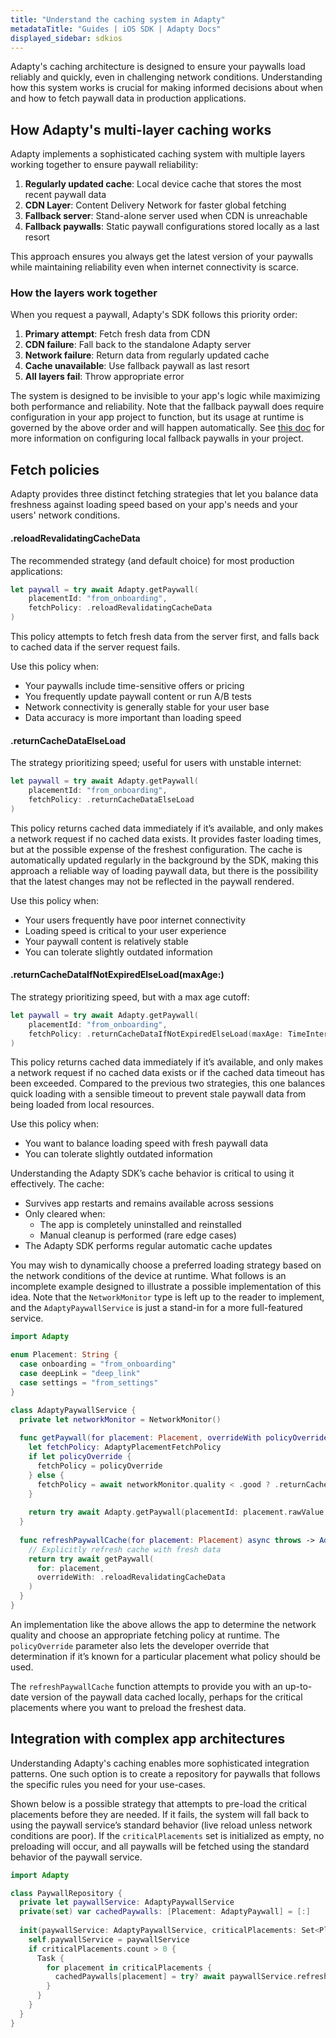 ```yaml
---
title: "Understand the caching system in Adapty"
metadataTitle: "Guides | iOS SDK | Adapty Docs"
displayed_sidebar: sdkios
---
```


Adapty's caching architecture is designed to ensure your paywalls load reliably and quickly, even in challenging network conditions. Understanding how this system works is crucial for making informed decisions about when and how to fetch paywall data in production applications.

## How Adapty's multi-layer caching works
Adapty implements a sophisticated caching system with multiple layers working together to ensure paywall reliability:

1. **Regularly updated cache**: Local device cache that stores the most recent paywall data
2. **CDN Layer**: Content Delivery Network for faster global fetching
3. **Fallback server**: Stand-alone server used when CDN is unreachable
4. **Fallback paywalls**: Static paywall configurations stored locally as a last resort

This approach ensures you always get the latest version of your paywalls while maintaining reliability even when internet connectivity is scarce.

### How the layers work together
When you request a paywall, Adapty's SDK follows this priority order:

1. **Primary attempt**: Fetch fresh data from CDN
2. **CDN failure**: Fall back to the standalone Adapty server
3. **Network failure**: Return data from regularly updated cache
4. **Cache unavailable**: Use fallback paywall as last resort
5. **All layers fail**: Throw appropriate error

The system is designed to be invisible to your app's logic while maximizing both performance and reliability. Note that the fallback paywall does require configuration in your app project to function, but its usage at runtime is governed by the above order and will happen automatically. See [this doc](ios-use-fallback-paywalls.md) for more information on configuring local fallback paywalls in your project.

## Fetch policies
Adapty provides three distinct fetching strategies that let you balance data freshness against loading speed based on your app's needs and your users' network conditions.

#### .reloadRevalidatingCacheData

The recommended strategy (and default choice) for most production applications:

```swift
let paywall = try await Adapty.getPaywall(
    placementId: "from_onboarding",
    fetchPolicy: .reloadRevalidatingCacheData
)
```

This policy attempts to fetch fresh data from the server first, and falls back to cached data if the server request fails.

Use this policy when:

- Your paywalls include time-sensitive offers or pricing
- You frequently update paywall content or run A/B tests
- Network connectivity is generally stable for your user base
- Data accuracy is more important than loading speed

#### .returnCacheDataElseLoad
The strategy prioritizing speed; useful for users with unstable internet:

```swift
let paywall = try await Adapty.getPaywall(
    placementId: "from_onboarding", 
    fetchPolicy: .returnCacheDataElseLoad
)
```

This policy returns cached data immediately if it’s available, and only makes a network request if no cached data exists. It provides faster loading times, but at the possible expense of the freshest configuration. The cache is automatically updated regularly in the background by the SDK, making this approach a reliable way of loading paywall data, but there is the possibility that the latest changes may not be reflected in the paywall rendered.

Use this policy when:

- Your users frequently have poor internet connectivity
- Loading speed is critical to your user experience
- Your paywall content is relatively stable
- You can tolerate slightly outdated information

#### .returnCacheDataIfNotExpiredElseLoad(maxAge:)
The strategy prioritizing speed, but with a max age cutoff:

```swift
let paywall = try await Adapty.getPaywall(
    placementId: "from_onboarding", 
    fetchPolicy: .returnCacheDataIfNotExpiredElseLoad(maxAge: TimeInterval(60*30)) // 30 min timeout
)
```

This policy returns cached data immediately if it’s available, and only makes a network request if no cached data exists or if the cached data timeout has been exceeded. Compared to the previous two strategies, this one balances quick loading with a sensible timeout to prevent stale paywall data from being loaded from local resources.

Use this policy when:

- You want to balance loading speed with fresh paywall data
- You can tolerate slightly outdated information

Understanding the Adapty SDK’s cache behavior is critical to using it effectively. The cache:

- Survives app restarts and remains available across sessions
- Only cleared when:
    - The app is completely uninstalled and reinstalled
    - Manual cleanup is performed (rare edge cases)
- The Adapty SDK performs regular automatic cache updates

You may wish to dynamically choose a preferred loading strategy based on the network conditions of the device at runtime. What follows is an incomplete example designed to illustrate a possible implementation of this idea. Note that the `NetworkMonitor` type is left up to the reader to implement, and the `AdaptyPaywallService` is just a stand-in for a more full-featured service.

```swift
import Adapty

enum Placement: String {
  case onboarding = "from_onboarding"
  case deepLink = "deep_link"
  case settings = "from_settings"
}

class AdaptyPaywallService {
  private let networkMonitor = NetworkMonitor()
  
  func getPaywall(for placement: Placement, overrideWith policyOverride: AdaptyPlacementFetchPolicy? = nil) async throws -> AdaptyPaywall {
    let fetchPolicy: AdaptyPlacementFetchPolicy
    if let policyOverride {
      fetchPolicy = policyOverride
    } else {
      fetchPolicy = await networkMonitor.quality < .good ? .returnCacheDataElseLoad : .reloadRevalidatingCacheData
    }
    
    return try await Adapty.getPaywall(placementId: placement.rawValue, fetchPolicy: fetchPolicy)
  }
  
  func refreshPaywallCache(for placement: Placement) async throws -> AdaptyPaywall {
    // Explicitly refresh cache with fresh data
    return try await getPaywall(
      for: placement,
      overrideWith: .reloadRevalidatingCacheData
    )
  }
}
```

An implementation like the above allows the app to determine the network quality and choose an appropriate fetching policy at runtime. The `policyOverride` parameter also lets the developer override that determination if it’s known for a particular placement what policy should be used.

The `refreshPaywallCache` function attempts to provide you with an up-to-date version of the paywall data cached locally, perhaps for the critical placements where you want to preload the freshest data.

## Integration with сomplex app architectures

Understanding Adapty's caching enables more sophisticated integration patterns. One such option is to create a repository for paywalls that follows the specific rules you need for your use-cases.

Shown below is a possible strategy that attempts to pre-load the critical placements before they are needed. If it fails, the system will fall back to using the paywall service’s standard behavior (live reload unless network conditions are poor). If the `criticalPlacements` set is initialized as empty, no preloading will occur, and all paywalls will be fetched using the standard behavior of the paywall service.

```swift
import Adapty

class PaywallRepository {
  private let paywallService: AdaptyPaywallService
  private(set) var cachedPaywalls: [Placement: AdaptyPaywall] = [:]
  
  init(paywallService: AdaptyPaywallService, criticalPlacements: Set<Placement> = []) {
    self.paywallService = paywallService
    if criticalPlacements.count > 0 {
      Task {
        for placement in criticalPlacements {
          cachedPaywalls[placement] = try? await paywallService.refreshPaywallCache(for: placement)
        }
      }
    }
  }
}
```